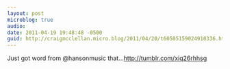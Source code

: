 ```yaml
---
layout: post
microblog: true
audio: 
date: 2011-04-19 19:48:48 -0500
guid: http://craigmcclellan.micro.blog/2011/04/20/t60505159024910336.html
---
```

Just got word from @hansonmusic that...http://tumblr.com/xiq26rhhsg
